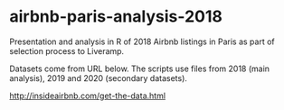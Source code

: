 # airbnb-paris-analysis-2018
Presentation and analysis in R of 2018 Airbnb listings in Paris as part of selection process to Liveramp.

Datasets come from URL below. The scripts use files from 2018 (main analysis), 2019 and 2020 (secondary datasets).

http://insideairbnb.com/get-the-data.html
